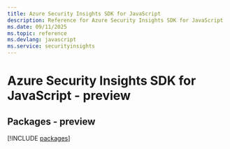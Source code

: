 ```yaml
---
title: Azure Security Insights SDK for JavaScript
description: Reference for Azure Security Insights SDK for JavaScript
ms.date: 09/11/2025
ms.topic: reference
ms.devlang: javascript
ms.service: securityinsights
---
```

# Azure Security Insights SDK for JavaScript - preview
## Packages - preview
[!INCLUDE [packages](security-insights-index.md)]